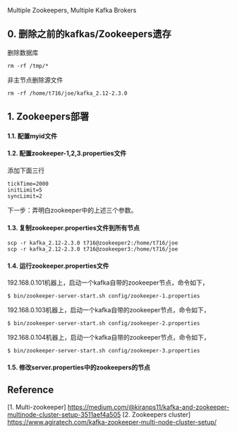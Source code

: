 Multiple Zookeepers, Multiple Kafka Brokers

## 0. 删除之前的kafkas/Zookeepers遗存

删除数据库
```shell
rm -rf /tmp/*
```

非主节点删除源文件
```shell
rm -rf /home/t716/joe/kafka_2.12-2.3.0
```


## 1. Zookeepers部署


#### 1.1. 配置myid文件


#### 1.2. 配置zookeeper-1,2,3.properties文件

添加下面三行

```shell
tickTime=2000
initLimit=5
syncLimit=2
```

下一步：弄明白zookeeper中的上述三个参数。



#### 1.3. 复制zookeeper.properties文件到所有节点

```shell
scp -r kafka_2.12-2.3.0 t716@zookeeper2:/home/t716/joe
scp -r kafka_2.12-2.3.0 t716@zookeeper3:/home/t716/joe
```

#### 1.4. 运行zookeeper.properties文件

192.168.0.101机器上，启动一个kafka自带的zookeeper节点，命令如下，

```shell
$ bin/zookeeper-server-start.sh config/zookeeper-1.properties
```

192.168.0.103机器上，启动一个kafka自带的zookeeper节点，命令如下，

```shell
$ bin/zookeeper-server-start.sh config/zookeeper-2.properties
```

192.168.0.104机器上，启动一个kafka自带的zookeeper节点，命令如下，

```shell
$ bin/zookeeper-server-start.sh config/zookeeper-3.properties
```


#### 1.5. 修改server.properties中的zookeepers的节点






## Reference 
[1. Multi-zookeeper] https://medium.com/@kiranps11/kafka-and-zookeeper-multinode-cluster-setup-3511aef4a505
[2. Zookeepers cluster] https://www.agiratech.com/kafka-zookeeper-multi-node-cluster-setup/

